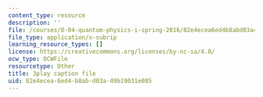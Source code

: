 ```yaml
---
content_type: resource
description: ''
file: /courses/8-04-quantum-physics-i-spring-2016/82e4ecea6ed4b8abd03a49b19031e085_YdtHAIh-kas.srt
file_type: application/x-subrip
learning_resource_types: []
license: https://creativecommons.org/licenses/by-nc-sa/4.0/
ocw_type: OCWFile
resourcetype: Other
title: 3play caption file
uid: 82e4ecea-6ed4-b8ab-d03a-49b19031e085
---
```


